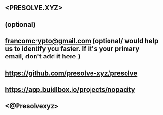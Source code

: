 ## <PRESOLVE.XYZ>
## <francom> (optional)
## <francomcrypto@gmail.com> (optional/ would help us to identify you faster. If it's your primary email, don't add it here.)
## <Marketing and Strategy>
## <https://github.com/presolve-xyz/presolve>
## <https://app.buidlbox.io/projects/nopacity>
## <@Presolvexyz>
